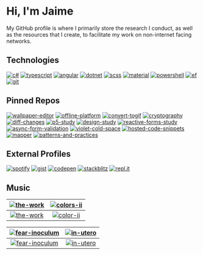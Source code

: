 # Hi, I'm Jaime

My GitHub profile is where I primarily store the research I conduct, as well as the resources that I create, to facilitate my work on non-internet facing networks.

## Technologies
[![c#](https://img.shields.io/badge/-c%23-ff5252?style=for-the-badge)](https://docs.microsoft.com/en-us/dotnet/csharp/language-reference/)
[![typescript](https://img.shields.io/badge/-typescript-ffab40?style=for-the-badge)](https://developer.mozilla.org/en-US/docs/Web/JavaScript)
[![angular](https://img.shields.io/badge/-angular-ffff00?style=for-the-badge)](https://angular.io)
[![dotnet](https://img.shields.io/badge/-dotnet-b2ff59?style=for-the-badge)](https://docs.microsoft.com/en-us/dotnet/)
[![scss](https://img.shields.io/badge/-scss-69f0ae?style=for-the-badge)](https://sass-lang.com/)
[![material](https://img.shields.io/badge/-material-64ffda?style=for-the-badge)](https://material.angular.io)
[![powershell](https://img.shields.io/badge/-powershell-40c4ff?style=for-the-badge)](https://github.com/PowerShell/PowerShell)
[![ef](https://img.shields.io/badge/-ef%20core-536dfe?style=for-the-badge)](https://docs.microsoft.com/en-us/ef/core/)
[![git](https://img.shields.io/badge/-git-7c4dff?style=for-the-badge)](https://git-scm.com)

## Pinned Repos

[![wallpaper-editor](https://img.shields.io/badge/in%20progress-wallpaper%20editor-ff5252?style=for-the-badge)](https://github.com/JaimeStill/wallpaper-editor) 
[![offline-platform](https://img.shields.io/badge/schematic-offline%20platform-ffab40?style=for-the-badge)](https://github.com/JaimeStill/offline-platform) 
[![convert-togif](https://img.shields.io/badge/utility-convert--togif-ffff00?style=for-the-badge)](https://github.com/JaimeStill/Convert-ToGif)
[![cryptography](https://img.shields.io/badge/r&d-cryptography-b2ff59?style=for-the-badge)](https://github.com/JaimeStill/cryptography) 
[![diff-changes](https://img.shields.io/badge/r&d-diff%20changes-69f0ae?style=for-the-badge)](https://github.com/JaimeStill/diff-changes) 
[![p5-study](https://img.shields.io/badge/r&d-p5%20study-64ffda?style=for-the-badge)](https://github.com/JaimeStill/p5-study) 
[![design-study](https://img.shields.io/badge/r&d-design%20study-40c4ff?style=for-the-badge)](https://github.com/JaimeStill/design-study) 
[![reactive-forms-study](https://img.shields.io/badge/r&d-reactive%20forms%20study-536dfe?style=for-the-badge)](https://github.com/JaimeStill/reactive-forms-study) 
[![async-form-validation](https://img.shields.io/badge/r&d-async%20form%20validation-7c4dff?style=for-the-badge)](https://github.com/JaimeStill/async-form-validation) 
[![violet-cold-space](https://img.shields.io/badge/r&d-violet%20cold%20space-E040FB?style=for-the-badge)](https://github.com/JaimeStill/violet-cold-space) 
[![hosted-code-snippets](https://img.shields.io/badge/r&d-hosted%20code%20snippets-212121?style=for-the-badge)](https://github.com/JaimeStill/hosted-code-snippets) 
[![mapper](https://img.shields.io/badge/r&d-mapper-546e7a?style=for-the-badge)](https://github.com/JaimeStill/Mapper) 
[![patterns-and-practices](https://img.shields.io/badge/archive-patterns%20and%20practices-f5f5f5?style=for-the-badge)](https://github.com/JaimeStill/PatternsAndPractices) 

## External Profiles

[![spotify](https://img.shields.io/badge/-spotify-69f0ae?style=for-the-badge)](https://open.spotify.com/user/jaime.still)
[![gist](https://img.shields.io/badge/-gist-546e7a?style=for-the-badge)](https://gist.github.com/JaimeStill)
[![codepen](https://img.shields.io/badge/-codepen-212121?style=for-the-badge)](https://codepen.io/JaimeStill) 
[![stackblitz](https://img.shields.io/badge/-stackblitz-536dfe?style=for-the-badge)](https://stackblitz.com/@JaimeStill)
[![repl.it](https://img.shields.io/badge/-replit-ff5252?style=for-the-badge)](https://replit.com/@JaimeStill)

## Music

|[![the-work](https://www.metalblade.com/us/covers/RiversOfNihil-TheWork.jpg)](https://open.spotify.com/album/7IyzDICfW1Hi7QsnJolkiR)|[![colors-ii](https://static.metacritic.com/images/products/music/9/74243c3bf2ba342d00df2a0c982df9fe.jpg)](https://open.spotify.com/album/0pR2aVMa03OjgroeQcDwQQ)|
|:--:|:--:|
|[![the-work](https://img.shields.io/badge/rivers%20of%20nihil-the%20work-36758C?style=for-the-badge)](https://open.spotify.com/album/7IyzDICfW1Hi7QsnJolkiR)|[![color-ii](https://img.shields.io/badge/between%20the%20buried%20and%20me-colors%20ii-BC5345?style=for-the-badge)](https://open.spotify.com/album/0pR2aVMa03OjgroeQcDwQQ)|

|[![fear-inoculum](https://m.media-amazon.com/images/I/71HrT-cjr+L._SS500_.jpg)](https://open.spotify.com/album/7acEciVtnuTzmwKptkjth5)|[![in-utero](https://m.media-amazon.com/images/I/51iPhdiuntL.jpg)](https://open.spotify.com/album/7wOOA7l306K8HfBKfPoafr)|
|:--:|:--:|
|[![fear-inoculum](https://img.shields.io/badge/tool-fear%20inoculum-F0CC73?style=for-the-badge)](https://open.spotify.com/album/7acEciVtnuTzmwKptkjth5)|[![in-utero](https://img.shields.io/badge/nirvana-in%20utero-7D1E33?style=for-the-badge)](https://open.spotify.com/album/7wOOA7l306K8HfBKfPoafr)|